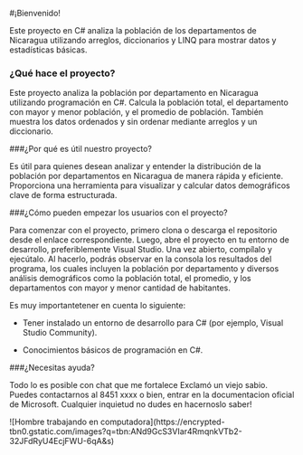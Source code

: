 #¡Bienvenido!
<p>Este proyecto en C# analiza la población de los departamentos de Nicaragua utilizando arreglos, diccionarios y LINQ para mostrar datos y estadísticas básicas.</p>

### ¿Qué hace el proyecto?
<p>Este proyecto analiza la población por departamento en Nicaragua utilizando programación en C#. Calcula la población total, el departamento con mayor y menor población, y el promedio de población. También muestra los datos ordenados y sin ordenar mediante arreglos y un diccionario.
</p>

###¿Por qué es útil nuestro proyecto?
<p>Es útil para quienes desean analizar y entender la distribución de la población por departamentos en Nicaragua de manera rápida y eficiente. Proporciona una herramienta para visualizar y calcular datos demográficos clave de forma estructurada.</p>

###¿Cómo pueden empezar los usuarios con el proyecto?
<p>Para comenzar con el proyecto, primero clona o descarga el repositorio desde el enlace correspondiente. Luego, abre el proyecto en tu entorno de desarrollo, preferiblemente Visual Studio. Una vez abierto, compílalo y ejecútalo. Al hacerlo, podrás observar en la consola los resultados del programa, los cuales incluyen la población por departamento y diversos análisis demográficos como la población total, el promedio, y los departamentos con mayor y menor cantidad de habitantes.

Es muy importantetener en cuenta lo siguiente:
</p>

- Tener instalado un entorno de desarrollo para C# (por ejemplo, Visual Studio Community).

- Conocimientos básicos de programación en C#.

###¿Necesitas ayuda?<p>
Todo lo es posible con chat que me fortalece Exclamó un viejo sabio. Puedes contactarnos al 8451 xxxx o bien, entrar en la documentacion oficial de Microsoft. Cualquier inquietud no dudes en hacernoslo saber!
</p>
![Hombre trabajando en computadora](https://encrypted-tbn0.gstatic.com/images?q=tbn:ANd9GcS3VIar4RmqnkVTb2-32JFdRyU4EcjFWU-6qA&s)
